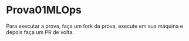# Prova01MLOps
Para executar a prova, faça um fork da prova, execute em sua máquina e depois faça um PR de volta.
